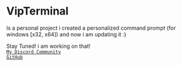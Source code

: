 # VipTerminal


Is a personal project i created a personalized command prompt (for windows [x32, x64]) and now i am updating it :)


Stay Tuned! i am working on that!
<br />
[`My Discord Community`](https://discord.gg/635ysHGDG6)
<br />
[`GitHub`](https://github.com/Th3Spl)
